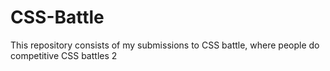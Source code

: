 # CSS-Battle
This repository consists of my submissions to CSS battle, where people do competitive CSS battles
2
